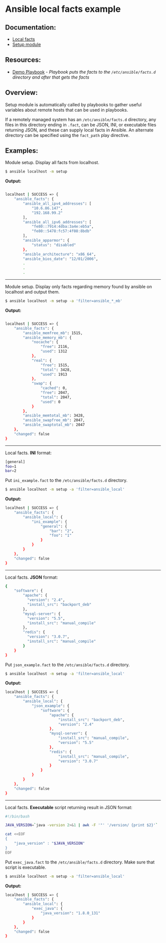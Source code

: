 # Ansible local facts example

## Documentation:

- [Local facts](http://docs.ansible.com/ansible/playbooks_variables.html#local-facts-facts-d)
- [Setup module](http://docs.ansible.com/ansible/setup_module.html)

## Resources:
- [Demo Playbook](example_local-facts.yml) - *Playbook puts the facts to the `/etc/ansible/facts.d` directory and after that gets the facts*

## Overview:

Setup module is automatically called by playbooks to gather useful variables
about remote hosts that can be used in playbooks.

If a remotely managed system has an `/etc/ansible/facts.d` directory, any files in this directory ending in `.fact`, can be JSON, INI, or executable files returning JSON, and these can supply local facts in Ansible. An alternate directory can be specified using the `fact_path` play directive.

## Examples:

Module setup. Display all facts from localhost.

```sh
$ ansible localhost -m setup
```

**Output:**

```sh

localhost | SUCCESS => {
    "ansible_facts": {
        "ansible_all_ipv4_addresses": [
            "10.6.86.147",
            "192.168.99.2"
        ],
        "ansible_all_ipv6_addresses": [
            "fe80::7914:4dba:3a4e:eb5a",
            "fe80::5478:fc57:4f08:8bdb"
        ],
        "ansible_apparmor": {
            "status": "disabled"
        },
        "ansible_architecture": "x86_64",
        "ansible_bios_date": "12/01/2006",
        .
        .
        .
```
--------------------------------------------------------------------------------

Module setup. Display only facts regarding memory found by ansible on localhost and output them.

```sh
$ ansible localhost -m setup -a 'filter=ansible_*_mb'
```

**Output:**

```sh

localhost | SUCCESS => {
    "ansible_facts": {
        "ansible_memfree_mb": 1515,
        "ansible_memory_mb": {
            "nocache": {
                "free": 2116,
                "used": 1312
            },
            "real": {
                "free": 1515,
                "total": 3428,
                "used": 1913
            },
            "swap": {
                "cached": 0,
                "free": 2047,
                "total": 2047,
                "used": 0
            }
        },
        "ansible_memtotal_mb": 3428,
        "ansible_swapfree_mb": 2047,
        "ansible_swaptotal_mb": 2047
    },
    "changed": false
}

```
--------------------------------------------------------------------------------

Local facts. **INI** format:

```sh
[general]
foo=1
bar=2
```
Put `ini_example.fact` to the `/etc/ansible/facts.d` directory.

```sh
$ ansible localhost -m setup -a 'filter=ansible_local'
```


**Output:**

```sh
localhost | SUCCESS => {
    "ansible_facts": {
        "ansible_local": {
            "ini_example": {
                "general": {
                    "bar": "2",
                    "foo": "1"
                }
            }
        }
    },
    "changed": false
}
```


--------------------------------------------------------------------------------

Local facts. **JSON** format:

```sh
{
    "software": {
        "apache": {
          "version": "2.4",
          "install_src": "backport_deb"
        },
        "mysql-server": {
          "version": "5.5",
          "install_src": "manual_compile"
        },
        "redis": {
          "version": "3.0.7",
          "install_src": "manual_compile"
        }
    }
}
```
Put `json_example.fact` to the `/etc/ansible/facts.d` directory.


```sh
$ ansible localhost -m setup -a 'filter=ansible_local'
```


**Output:**

```sh
localhost | SUCCESS => {
    "ansible_facts": {
        "ansible_local": {
            "json_example": {
                "software": {
                    "apache": {
                        "install_src": "backport_deb",
                        "version": "2.4"
                    },
                    "mysql-server": {
                        "install_src": "manual_compile",
                        "version": "5.5"
                    },
                    "redis": {
                        "install_src": "manual_compile",
                        "version": "3.0.7"
                    }
                }
            }
        }
    },
    "changed": false
}
```

--------------------------------------------------------------------------------

Local facts. **Executable** script returning result in JSON format:

```sh
#!/bin/bash

JAVA_VERSION=`java -version 2>&1 | awk -F '"' '/version/ {print $2}'`

cat <<EOF
{
    "java_version" : "$JAVA_VERSION"
}
EOF
```
Put `exec_java.fact` to the `/etc/ansible/facts.d` directory. Make sure that script is executable.

```sh
$ ansible localhost -m setup -a 'filter=ansible_local'
```


**Output:**

```sh
localhost | SUCCESS => {
    "ansible_facts": {
        "ansible_local": {
            "exec_java": {
                "java_version": "1.8.0_131"
            }
        }
    },
    "changed": false
}
```

